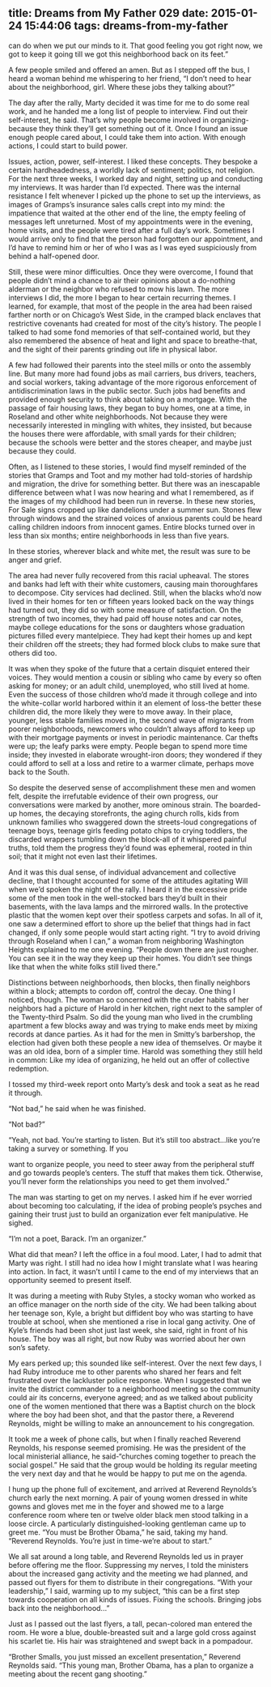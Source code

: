 title: Dreams from My Father 029
date: 2015-01-24 15:44:06
tags: dreams-from-my-father
---

can do when we put our minds to it. That good feeling you got right now, we got to keep it going till we got this neighborhood back on its feet.”

A few people smiled and offered an amen. But as I stepped off the bus, I heard a woman behind me whispering to her friend, “I don’t need to hear about the neighborhood, girl. Where these jobs they talking about?”

The day after the rally, Marty decided it was time for me to do some real work, and he handed me a long list of people to interview. Find out their self-interest, he said. That’s why people become involved in organizing-because they think they’ll get something out of it. Once I found an issue enough people cared about, I could take them into action. With enough actions, I could start to build power.

Issues, action, power, self-interest. I liked these concepts. They bespoke a certain hardheadedness, a worldly lack of sentiment; politics, not religion. For the next three weeks, I worked day and night, setting up and conducting my interviews. It was harder than I’d expected. There was the internal resistance I felt whenever I picked up the phone to set up the interviews, as images of Gramps’s insurance sales calls crept into my mind: the impatience that waited at the other end of the line, the empty feeling of messages left unreturned. Most of my appointments were in the evening, home visits, and the people were tired after a full day’s work. Sometimes I would arrive only to find that the person had forgotten our appointment, and I’d have to remind him or her of who I was as I was eyed suspiciously from behind a half-opened door.

Still, these were minor difficulties. Once they were overcome, I found that people didn’t mind a chance to air their opinions about a do-nothing alderman or the neighbor who refused to mow his lawn. The more interviews I did, the more I began to hear certain recurring themes. I learned, for example, that most of the people in the area had been raised farther north or on Chicago’s West Side, in the cramped black enclaves that restrictive covenants had created for most of the city’s history. The people I talked to had some fond memories of that self-contained world, but they also remembered the absence of heat and light and space to breathe-that, and the sight of their parents grinding out life in physical labor.

A few had followed their parents into the steel mills or onto the assembly line. But many more had found jobs as mail carriers, bus drivers, teachers, and social workers, taking advantage of the more rigorous enforcement of antidiscrimination laws in the public sector. Such jobs had benefits and provided enough security to think about taking on a mortgage. With the passage of fair housing laws, they began to buy homes, one at a time, in Roseland and other white neighborhoods. Not because they were necessarily interested in mingling with whites, they insisted, but because the houses there were affordable, with small yards for their children; because the schools were better and the stores cheaper, and maybe just because they could.

Often, as I listened to these stories, I would find myself reminded of the stories that Gramps and Toot and my mother had told-stories of hardship and migration, the drive for something better. But there was an inescapable difference between what I was now hearing and what I remembered, as if the images of my childhood had been run in reverse. In these new stories, For Sale signs cropped up like dandelions under a summer sun. Stones flew through windows and the strained voices of anxious parents could be heard calling children indoors from innocent games. Entire blocks turned over in less than six months; entire neighborhoods in less than five years.

In these stories, wherever black and white met, the result was sure to be anger and grief.

The area had never fully recovered from this racial upheaval. The stores and banks had left with their white customers, causing main thoroughfares to decompose. City services had declined. Still, when the blacks who’d now lived in their homes for ten or fifteen years looked back on the way things had turned out, they did so with some measure of satisfaction. On the strength of two incomes, they had paid off house notes and car notes, maybe college educations for the sons or daughters whose graduation pictures filled every mantelpiece. They had kept their homes up and kept their children off the streets; they had formed block clubs to make sure that others did too.

It was when they spoke of the future that a certain disquiet entered their voices. They would mention a cousin or sibling who came by every so often asking for money; or an adult child, unemployed, who still lived at home. Even the success of those children who’d made it through college and into the white-collar world harbored within it an element of loss-the better these children did, the more likely they were to move away. In their place, younger, less stable families moved in, the second wave of migrants from poorer neighborhoods, newcomers who couldn’t always afford to keep up with their mortgage payments or invest in periodic maintenance. Car thefts were up; the leafy parks were empty. People began to spend more time inside; they invested in elaborate wrought-iron doors; they wondered if they could afford to sell at a loss and retire to a warmer climate, perhaps move back to the South.

So despite the deserved sense of accomplishment these men and women felt, despite the irrefutable evidence of their own progress, our conversations were marked by another, more ominous strain. The boarded-up homes, the decaying storefronts, the aging church rolls, kids from unknown families who swaggered down the streets-loud congregations of teenage boys, teenage girls feeding potato chips to crying toddlers, the discarded wrappers tumbling down the block-all of it whispered painful truths, told them the progress they’d found was ephemeral, rooted in thin soil; that it might not even last their lifetimes.

And it was this dual sense, of individual advancement and collective decline, that I thought accounted for some of the attitudes agitating Will when we’d spoken the night of the rally. I heard it in the excessive pride some of the men took in the well-stocked bars they’d built in their basements, with the lava lamps and the mirrored walls. In the protective plastic that the women kept over their spotless carpets and sofas. In all of it, one saw a determined effort to shore up the belief that things had in fact changed, if only some people would start acting right. “I try to avoid driving through Roseland when I can,” a woman from neighboring Washington Heights explained to me one evening. “People down there are just rougher. You can see it in the way they keep up their homes. You didn’t see things like that when the white folks still lived there.”

Distinctions between neighborhoods, then blocks, then finally neighbors within a block; attempts to cordon off, control the decay. One thing I noticed, though. The woman so concerned with the cruder habits of her neighbors had a picture of Harold in her kitchen, right next to the sampler of the Twenty-third Psalm. So did the young man who lived in the crumbling apartment a few blocks away and was trying to make ends meet by mixing records at dance parties. As it had for the men in Smitty’s barbershop, the election had given both these people a new idea of themselves. Or maybe it was an old idea, born of a simpler time. Harold was something they still held in common: Like my idea of organizing, he held out an offer of collective redemption.

I tossed my third-week report onto Marty’s desk and took a seat as he read it through.

“Not bad,” he said when he was finished.

“Not bad?”

“Yeah, not bad. You’re starting to listen. But it’s still too abstract...like you’re taking a survey or something. If you

want to organize people, you need to steer away from the peripheral stuff and go towards people’s centers. The stuff that makes them tick. Otherwise, you’ll never form the relationships you need to get them involved.”

The man was starting to get on my nerves. I asked him if he ever worried about becoming too calculating, if the idea of probing people’s psyches and gaining their trust just to build an organization ever felt manipulative. He sighed.

“I’m not a poet, Barack. I’m an organizer.”

What did that mean? I left the office in a foul mood. Later, I had to admit that Marty was right. I still had no idea how I might translate what I was hearing into action. In fact, it wasn’t until I came to the end of my interviews that an opportunity seemed to present itself.

It was during a meeting with Ruby Styles, a stocky woman who worked as an office manager on the north side of the city. We had been talking about her teenage son, Kyle, a bright but diffident boy who was starting to have trouble at school, when she mentioned a rise in local gang activity. One of Kyle’s friends had been shot just last week, she said, right in front of his house. The boy was all right, but now Ruby was worried about her own son’s safety.

My ears perked up; this sounded like self-interest. Over the next few days, I had Ruby introduce me to other parents who shared her fears and felt frustrated over the lackluster police response. When I suggested that we invite the district commander to a neighborhood meeting so the community could air its concerns, everyone agreed; and as we talked about publicity one of the women mentioned that there was a Baptist church on the block where the boy had been shot, and that the pastor there, a Reverend Reynolds, might be willing to make an announcement to his congregation.

It took me a week of phone calls, but when I finally reached Reverend Reynolds, his response seemed promising. He was the president of the local ministerial alliance, he said-“churches coming together to preach the social gospel.” He said that the group would be holding its regular meeting the very next day and that he would be happy to put me on the agenda.

I hung up the phone full of excitement, and arrived at Reverend Reynolds’s church early the next morning. A pair of young women dressed in white gowns and gloves met me in the foyer and showed me to a large conference room where ten or twelve older black men stood talking in a loose circle. A particularly distinguished-looking gentleman came up to greet me. “You must be Brother Obama,” he said, taking my hand. “Reverend Reynolds. You’re just in time-we’re about to start.”

We all sat around a long table, and Reverend Reynolds led us in prayer before offering me the floor. Suppressing my nerves, I told the ministers about the increased gang activity and the meeting we had planned, and passed out flyers for them to distribute in their congregations. “With your leadership,” I said, warming up to my subject, “this can be a first step towards cooperation on all kinds of issues. Fixing the schools. Bringing jobs back into the neighborhood...”

Just as I passed out the last flyers, a tall, pecan-colored man entered the room. He wore a blue, double-breasted suit and a large gold cross against his scarlet tie. His hair was straightened and swept back in a pompadour.

“Brother Smalls, you just missed an excellent presentation,” Reverend Reynolds said. “This young man, Brother Obama, has a plan to organize a meeting about the recent gang shooting.”


